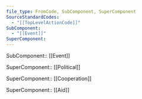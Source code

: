 ```yaml
---
file_type: FromCode, SubComponent, SuperComponent
SourceStandardCodes:
  - "[[TopLevelActionCode]]"
SubComponent:
  - "[[Event]]"
SuperComponent: 
---
```

SubComponent:: [[Event]]

SuperComponent:: [[Political]]

SuperComponent:: [[Cooperation]]

SuperComponent:: [[Aid]]

